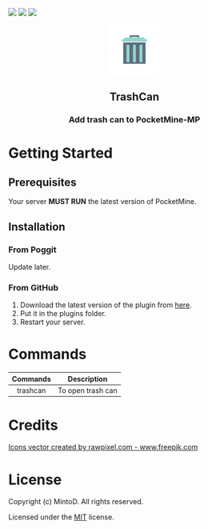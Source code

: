 [![](https://poggit.pmmp.io/shield.state/Trash_Can)](https://poggit.pmmp.io/p/Trash_Can)
[![](https://poggit.pmmp.io/shield.api/Trash_Can)](https://poggit.pmmp.io/p/Trash_Can)
[![](https://poggit.pmmp.io/shield.dl.total/Trash_Can)](https://poggit.pmmp.io/p/Trash_Can)

<div align="center">
  <a href="https://github.com/MintoD/TrashCan">
    <img src="assets/icon.jpg" alt="Logo" width="100" height="100">
  </a>

  <h2 align="center">TrashCan</h2>

  <h3 align="center">
    Add trash can to PocketMine-MP
  </h3>
</div>

# Getting Started

## Prerequisites

Your server **MUST RUN** the latest version of PocketMine.

## Installation

### From Poggit

Update later.

### From GitHub

1. Download the latest version of the plugin from [here](https://github.com/MintoD/TrashCan/releases).
2. Put it in the plugins folder.
3. Restart your server.

# Commands

| Commands |    Description    |
|:--------:|:-----------------:|
| trashcan | To open trash can |
# Credits

<a href='https://www.freepik.com/vectors/icons'>Icons vector created by rawpixel.com - www.freepik.com</a>

# License

Copyright (c) MintoD. All rights reserved.

Licensed under the [MIT](https://github.com/MintoD/TrashCan/blob/main/LICENSE) license.
